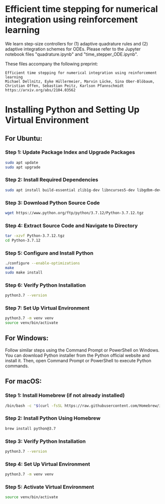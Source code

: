# Efficient time stepping for numerical integration using reinforcement learning

We learn step-size controllers for (1) adaptive quadrature rules and (2) adaptive integration schemes for ODEs.
Please refer to the Jupyter notebook files "quadrature.ipynb" and "time_stepper_ODE.ipynb".

These files accompany the following preprint:

    Efficient time stepping for numerical integration using reinforcement learning
    Michael Dellnitz, Eyke Hüllermeier, Marvin Lücke, Sina Ober-Blöbaum, Christian Offen, Sebastian Peitz, Karlson Pfannschmidt
    https://arxiv.org/abs/2104.03562
  

# Installing Python and Setting Up Virtual Environment

## For Ubuntu:

### Step 1: Update Package Index and Upgrade Packages

```bash
sudo apt update
sudo apt upgrade
```
### Step 2: Install Required Dependencies
```bash
sudo apt install build-essential zlib1g-dev libncurses5-dev libgdbm-dev libnss3-dev libssl-dev libreadline-dev libffi-dev libsqlite3-dev wget libbz2-dev
```
### Step 3: Download Python Source Code
```bash
wget https://www.python.org/ftp/python/3.7.12/Python-3.7.12.tgz
```
### Step 4: Extract Source Code and Navigate to Directory
```bash
tar -xzvf Python-3.7.12.tgz
cd Python-3.7.12
```
### Step 5: Configure and Install Python
```bash
./configure --enable-optimizations
make
sudo make install
```
### Step 6: Verify Python Installation
```bash
python3.7 --version
```
### Step 7: Set Up Virtual Environment
```bash
python3.7 -m venv venv
source venv/bin/activate
```
## For Windows:
Follow similar steps using the Command Prompt or PowerShell on Windows. You can download Python installer from the Python official website and install it. Then, open Command Prompt or PowerShell to execute Python commands.

## For macOS:
### Step 1: Install Homebrew (if not already installed)
```bash
/bin/bash -c "$(curl -fsSL https://raw.githubusercontent.com/Homebrew/install/HEAD/install.sh)"
```
### Step 2: Install Python Using Homebrew
```bash
brew install python@3.7
```
### Step 3: Verify Python Installation
```bash
python3.7 --version
```
### Step 4: Set Up Virtual Environment
```bash
python3.7 -m venv venv
```
### Step 5: Activate Virtual Environment
```bash
source venv/bin/activate
```